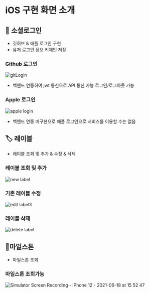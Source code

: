 # iOS 구현 화면 소개

## 🔐 소셜로그인
- 깃허브 & 애플 로그인 구현
- 유저 로그인 정보 키체인 저장

### Github 로그인
![gitLogin](https://user-images.githubusercontent.com/52390975/122518751-91f86880-d04c-11eb-917a-54d984abd848.gif)
- 백엔드 연동하여 jwt 통신으로 API 통신 가능 로그인/로그아웃 가능
### Apple 로그인
![apple login](https://user-images.githubusercontent.com/72188416/122516705-0e3d7c80-d04a-11eb-811e-77a3c14c8353.gif)
- 백엔드 연동 미구현으로 애플 로그인으로 서비스를 이용할 수는 없음

## 🏷 레이블
- 레이블 조회 및 추가 & 수정 & 삭제

### 레이블 조회 및 추가

![new label ](https://user-images.githubusercontent.com/72188416/122516925-55c40880-d04a-11eb-9c3f-d348b221e320.gif)

### 기존 레이블 수정
![edit label3](https://user-images.githubusercontent.com/72188416/122518322-04b51400-d04c-11eb-8144-3a2cef69c563.gif)

### 레이블 삭제
![delete label](https://user-images.githubusercontent.com/72188416/122516942-5a88bc80-d04a-11eb-951b-9cbfed5ab552.gif)

## 🗿마일스톤
- 마일스톤 조회

### 마일스톤 조회가능
![Simulator Screen Recording - iPhone 12 - 2021-06-18 at 15 52 47](https://user-images.githubusercontent.com/52390975/122519298-45615d00-d04d-11eb-8677-4fdef11ebd35.gif)
